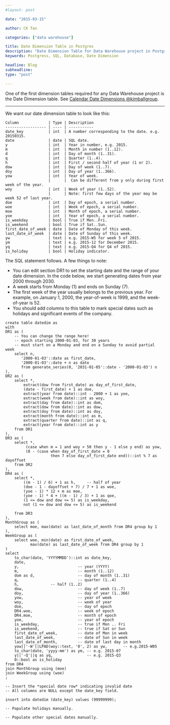 ```yaml
---
#layout: post

date: "2015-03-15"

author: CK Tan

categories: ["data warehouse"]

title: Date Dimension Table in Postgres
description: "Date Dimension Table for Data Warehouse project in Postgress SQL"
keywords: Postgress, SQL, Database, Date Dimension

headline: Blog
subheadline:
type: "post"

---
```


One of the first dimension tables required for any Data Warehouse project is the Date Dimension table. See [Calendar Date Dimensions @kimballgroup](http://www.kimballgroup.com/data-warehouse-business-intelligence-resources/kimball-techniques/dimensional-modeling-techniques/calendar-date-dimension/).

<!--more-->

---

We want our date dimension table to look like this:

```
Column             | Type | Description 
------------------ | ---- | ----------- 
date_key           | int  | A number corresponding to the date. e.g. 20150315. 
date               | date | SQL date. 
y                  | int  | Year in number, e.g. 2015. 
m                  | int  | Month in number (1..12). 
d                  | int  | Day of month (1..31). 
q                  | int  | Quarter (1..4). 
h                  | int  | First / second half of year (1 or 2). 
dow                | int  | Day of week (1..7). 
doy                | int  | Day of year (1..366). 
yow                | int  | Year of week.
                   |      |  Can be different from y only during first week of the year. 
woy                | int  | Week of year (1..52).
                   |      | Note: first few days of the year may be week 52 of last year. 
doe                | int  | Day of epoch, a serial number. 
woe                | int  | Week of epoch, a serial number. 
moe                | int  | Month of epoch, a serial number. 
yoe                | int  | Year of epoch, a serial number. 
is_weekday         | bool | True if Mon..Fri. 
is_weekend         | bool | True if Sat..Sun. 
first_date_of_week | date | Date of Monday of this week. 
last_date_of_week  | date | Date of Sunday of this week. 
yw                 | text | e.g. 2015-W5 for week 5 of 2015. 
ym                 | text | e.g. 2015-12 for December 2015. 
yq                 | text | e.g. 2015-Q4 for Q4 of 2015. 
is_holiday         | bool | Holiday indicator.
```

The SQL statement follows. A few things to note:

* You can edit section DR1 to set the starting date and the range of your date dimension. In the code below, we start generating dates from year 2000 through 2030.
* A week starts from Monday (1) and ends on Sunday (7).
* The first week of the year usually belongs to the previous year. For example, on January 1, 2000, the year-of-week is 1999, and the week-of-year is 52.
* You should add columns to this table to mark special dates such as holidays and significant events of the company.

```
create table datedim as
with
DR1 as (
    -- You can change the range here!
    -- epoch starting 2000-01-03, for 30 years
    -- must start on a Monday and end on a Sunday to avoid partial week
    select n,
       '2000-01-03'::date as first_date,
       '2000-01-03'::date + n as date
       from generate_series(0, '2031-01-05'::date - '2000-01-03') n
),
DR2 as (
    select *,
        extract(dow from first_date) as day_of_first_date,
        (date - first_date) + 1 as doe,
        extract(year from date)::int - 2000 + 1 as yoe,
        extract(week from date)::int as woy,
        extract(day from date)::int as dom,
        extract(dow from date)::int as dow,
        extract(doy from date)::int as doy, 
        extract(month from date)::int as m,
        extract(quarter from date)::int as q, 
        extract(year from date)::int as y
    from DR1
),
DR3 as (
    select *,
         (case when m = 1 and woy > 50 then y - 1 else y end) as yow,
         (8 - (case when day_of_first_date = 0
                    then 7 else day_of_first_date end))::int % 7 as dayoffset
    from DR2
),
DR4 as (
    select *,
        ((m - 1) / 6) + 1 as h,     -- half of year
        (doe - 1 - dayoffset + 7) / 7 + 1 as woe,
        (yoe - 1) * 12 + m as moe,
        (yoe - 1) * 4 + ((m - 1) / 3) + 1 as qoe,
        (1 <= dow and dow <= 5) as is_weekday,
        not (1 <= dow and dow <= 5) as is_weekend

    from DR3
),
MonthGroup as (
    select moe, max(date) as last_date_of_month from DR4 group by 1
),
WeekGroup as (
    select woe, min(date) as first_date_of_week,
           max(date) as last_date_of_week from DR4 group by 1
)
select
    to_char(date, 'YYYYMMDD')::int as date_key,
    date,
    y,                          -- year (YYYY)
    m,                          -- month (1..12)
    dom as d,                   -- day of month (1..31)
    q,                          -- quarter (1..4)
    h,              -- half (1..2)
    dow,                        -- day of week (1..7)
    doy,                        -- day of year (1..366)
    yow,                        -- year of week
    woy,                        -- week of year
    doe,                        -- day of epoch 
    DR4.woe,                    -- week of epoch
    DR4.moe,                    -- month of epoch
    yoe,                        -- year of epoch
    is_weekday,                 -- true if Mon .. Fri
    is_weekend,                 -- true if Sat or Sun 
    first_date_of_week,         -- date of Mon in week
    last_date_of_week,          -- date of Sun in week
    last_date_of_month,         -- date of last day in month
    yow||'-W'||LPAD(woy::text, '0', 2) as yw,       -- e.g.2015-W05
    to_char(date, 'yyyy-mm') as ym, -- e.g. 2015-07
    y||'-Q'||q as yq,               -- e.g. 2015-Q3
    0::bool as is_holiday
from DR4
join MonthGroup using (moe)
join WeekGroup using (woe)
;

-- Insert the *special date row* indicating invalid date
-- All columns are NULL except the date_key field. 

insert into datedim (date_key) values (99999999);

-- Populate holidays manually.

-- Populate other special dates manually.
```
